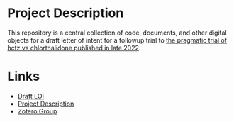 # Project Description

This repository is a central collection of code, documents, and other digital objects for a draft letter of intent for a followup trial to [the pragmatic trial of hctz vs chlorthalidone published in late 2022](https://doi.org/10.1056/NEJMoa2212270).

# Links

 - [Draft LOI](https://docs.google.com/document/d/1gyz5B1aKAioMDyVcnXryKmrTOBPAFmX0aw6mXfMY9k8/view)
 - [Project Description](https://docs.google.com/document/d/1TAgGpqMyWlRm_AbTSdaZF8kRLOhVGuu62Wlxi77nrtQ/view)
 - [Zotero Group](https://www.zotero.org/groups/5153502/bsta_517_-_pragmatic_p3_htn_trial/library)